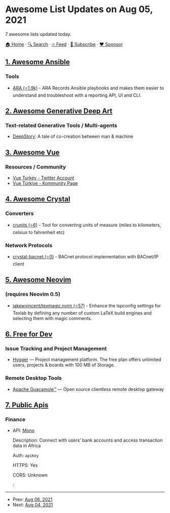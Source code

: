 # Awesome List Updates on Aug 05, 2021

7 awesome lists updated today.

[🏠 Home](/README.md) · [🔍 Search](https://www.trackawesomelist.com/search/) · [🔥 Feed](https://www.trackawesomelist.com/rss.xml) · [📮 Subscribe](https://trackawesomelist.us17.list-manage.com/subscribe?u=d2f0117aa829c83a63ec63c2f&id=36a103854c) · [❤️  Sponsor](https://github.com/sponsors/theowenyoung)



## [1. Awesome Ansible](/content/ansible-community/awesome-ansible/README.md)

### Tools

*   [ARA (⭐1.9k)](https://github.com/ansible-community/ara) - ARA Records Ansible playbooks and makes them easier to understand and troubleshoot with a reporting API, UI and CLI.

## [2. Awesome Generative Deep Art](/content/filipecalegario/awesome-generative-deep-art/README.md)

### Text-related Generative Tools / Multi-agents

*   [DeepStory](https://www.deepstory.ai/#!/): A tale of co-creation between man & machine

## [3. Awesome Vue](/content/vuejs/awesome-vue/README.md)

### Resources / Community

*   [Vue Turkey - Twitter Account](https://twitter.com/Vue_Turkey)
*   [Vue Türkiye - Kommunity Page](https://kommunity.com/vue-turkey)

## [4. Awesome Crystal](/content/veelenga/awesome-crystal/README.md)

### Converters

*   [crunits (⭐6)](https://github.com/spider-gazelle/crunits) - Tool for converting units of measure (miles to kilometers, celsius to fahrenheit etc)

### Network Protocols

*   [crystal-bacnet (⭐0)](https://github.com/spider-gazelle/crystal-bacnet) - BACnet protocol implementation with BACnet/IP client

## [5. Awesome Neovim](/content/rockerBOO/awesome-neovim/README.md)

### (requires Neovim 0.5)

*   [jakewvincent/texmagic.nvim (⭐57)](https://github.com/jakewvincent/texmagic.nvim) - Enhance the lspconfig settings for Texlab by defining any number of custom LaTeX build engines and selecting them with magic comments.

## [6. Free for Dev](/content/ripienaar/free-for-dev/README.md)

### Issue Tracking and Project Management

*   [Hygger](https://hygger.io) — Project management platform. The free plan offers unlimited users, projects & boards with 100 MB of Storage.

### Remote Desktop Tools

*   [Apache Guacamole™](https://guacamole.apache.org/) — Open source clientless remote desktop gateway

## [7. Public Apis](/content/public-apis/public-apis/README.md)

### Finance

- API: [Mono](https://mono.co/)

  Description: Connect with users’ bank accounts and access transaction data in Africa

  Auth: `apiKey`

  HTTPS: Yes

  CORS: Unknown

  : 



---

- Prev: [Aug 06, 2021](/content/2021/08/06/README.md)
- Next: [Aug 04, 2021](/content/2021/08/04/README.md)